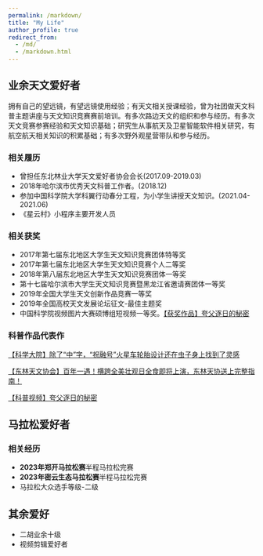 ```yaml
---
permalink: /markdown/
title: "My Life"
author_profile: true
redirect_from: 
  - /md/
  - /markdown.html
---
```


## 业余天文爱好者
拥有自己的望远镜，有望远镜使用经验；有天文相关授课经验，曾为社团做天文科普主题讲座与天文知识竞赛赛前培训。有多次路边天文的组织和参与经历。有多次天文竞赛参赛经验和天文知识基础；研究生从事航天及卫星智能软件相关研究，有航空航天相关知识的积累基础；有多次野外观星营带队和参与经历。

### 相关履历
- 曾担任东北林业大学天文爱好者协会会长(2017.09-2019.03)
- 2018年哈尔滨市优秀天文科普工作者。(2018.12)
- 参加中国科学院大学科翼行动春分工程，为小学生讲授天文知识。(2021.04-2021.06)
- 《星云村》小程序主要开发人员

### 相关获奖
- 2017年第七届东北地区大学生天文知识竞赛团体特等奖
- 2017年第七届东北地区大学生天文知识竞赛个人二等奖
- 2018年第八届东北地区大学生天文知识竞赛团体一等奖
- 第十七届哈尔滨市大学生天文知识竞赛暨黑龙江省邀请赛团体一等奖
- 2019年全国大学生天文创新作品竞赛一等奖
- 2019年全国高校天文发展论坛征文-最佳主题奖
- 中国科学院视频图片大赛硕博组短视频一等奖。[【获奖作品】夸父逐日的秘密](http://www.kepu.net.cn/zt/zt2022_doctor/zt2022_doctor_video/dqyyz/202301/t20230109_503947.html)

  
### 科普作品代表作
[【科学大院】除了“中”字，“祝融号”火星车轮胎设计还在虫子身上找到了灵感](https://mp.weixin.qq.com/s/GaH65T-gjgU5UIfz6I4OMw)

[【东林天文协会】百年一遇！横跨全美壮观日全食即将上演，东林天协送上完整指南！](https://mp.weixin.qq.com/s/Fbndt3E9cwKSPCa0EmemDw)

[【科普视频】夸父逐日的秘密](http://www.kepu.net.cn/zt/zt2022_doctor/zt2022_doctor_video/dqyyz/202301/t20230109_503947.html)

## 马拉松爱好者
### 相关经历
- **2023年郑开马拉松赛**半程马拉松完赛
- **2023年密云生态马拉松赛**半程马拉松完赛
- 马拉松大众选手等级-二级

## 

## 其余爱好
- 二胡业余十级
- 视频剪辑爱好者